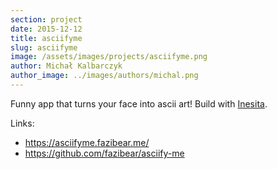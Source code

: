 ```yaml
---
section: project
date: 2015-12-12
title: asciifyme
slug: asciifyme
image: /assets/images/projects/asciifyme.png
author: Michał Kalbarczyk
author_image: ../images/authors/michal.png
---
```

Funny app that turns your face into ascii art! Build with [Inesita](https://github.com/inesita-rb/inesita).

Links:
- https://asciifyme.fazibear.me/
- https://github.com/fazibear/asciify-me
